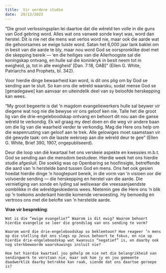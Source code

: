 ```yaml
---
title:  Vir verdere studie
date:  29/12/2023
---
```


“Die groot verlossingsplan lei daartoe dat die wêreld ten volle in die guns van God gebring word. Alles wat ons vanweë sonde kwyt was, word dan herstel. Dit is nie net die mens wat verlos word nie, maar ook die aarde wat die gehoorsames se ewige tuiste word. Satan het 6,000 jaar lank baklei om in besit van die aarde te bly, maar nou word God se oorspronklike doel met die skepping bereik — ‘en die heiliges van die Allerhoogste sal die koningskap ontvang, en hulle sal die koninkryk in besit neem tot in ewigheid, ja, tot in alle ewigheid’ [Dan. 7:18, OAB]” (Ellen G. White, Patriarchs and Prophets, bl. 342).

Voor hierdie dinge bewaarheid kan word, is dit ons plig om by God se sending aan te sluit. So kan ons die wêreld waarsku, sodat mense God se [genadegawe] kan aanvaar en uiteindelik deel van sy beloofde herskepping kan wees.

“My groot begeerte is dat ’n magdom evangeliewerkers hulle sal beywer vir diegene wat nog nie die bewyse vir ons geloof ken nie. Talle het die groot lig van die drie-engeleboodskap ontvang en behoort dit nou aan die ganse wêreld te verkondig. Ek wil graag my deel doen en die weg vir andere baan om die lig van die waarheid verder te verkondig. Mag die Here ons help om die wapenrusting van geloof aan te trek. Alle gelowiges moet saamstaan vir dié gewyde taak: om die laaste wekroep aan die wêreld deur te gee” (Ellen G. White, Brief 390, 1907, ongepubliseerd).

Deur die loop van dié kwartaal het ons verskeie aspekte en kwessies m.b.t. God se sending aan die mensdom bestudeer. Hierdie week het ons hierdie studie afgesluit. Die soeklig was op Openbaring se hoofinsigte, betreffende die aard van ’n herstelde band tussen God en mens. Ons het ook gesien hoedat hierdie dinge ’n hoogtepunt bereik, in die vorm van ’n visioen oor die volvoerde sending — die herskepping en herstel van die aarde. Die vernietiging van sonde en lyding sal weliswaar die vreesaanjaendste oomblikke in die wêreldgeskiedenis wees. Nietemin gee die Here ons ’n blik op ’n toekoms anderkant hierdie komende verwoesting.  Hy bemoedig en vertroos ons met die belofte van ’n herstelde aarde.

**Vrae vir bespreking**:

`Wat is die “ewige evangelie?” Waarom is dit ewig? Waarom behoort hierdie evangelie se leer die grondslag van ons sending te vorm? `

`Waarom word die drie-engeleboodskap so beklemtoon? Hoe reageer ’n mens op die stelling dat ons slegs op Jesus behoort te fokus, en nie op hierdie drie-engeleboodskap wat kwansuis “negatief” is, en daarby ook nog sterkbewoorde waarskuwings insluit nie? `

`Hoe het hierdie kwartaal jou gehelp om nie net die belangrikheid van sendingwerk te verstaan nie, maar ook hoe jy en jou gemeente daadwerklik daarby betrokke kan raak, siende dat ons daartoe geroepe is? `